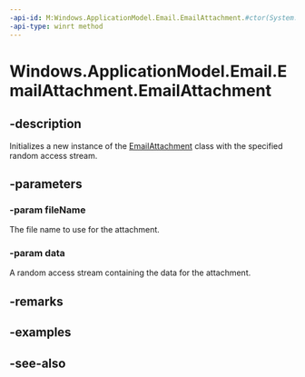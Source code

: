 ```yaml
---
-api-id: M:Windows.ApplicationModel.Email.EmailAttachment.#ctor(System.String,Windows.Storage.Streams.IRandomAccessStreamReference)
-api-type: winrt method
---
```


<!-- Method syntax
public EmailAttachment(System.String fileName, Windows.Storage.Streams.IRandomAccessStreamReference data)
-->

# Windows.ApplicationModel.Email.EmailAttachment.EmailAttachment

## -description
Initializes a new instance of the [EmailAttachment](emailattachment.md) class with the specified random access stream.

## -parameters
### -param fileName
The file name to use for the attachment.

### -param data
A random access stream containing the data for the attachment.

## -remarks

## -examples

## -see-also
